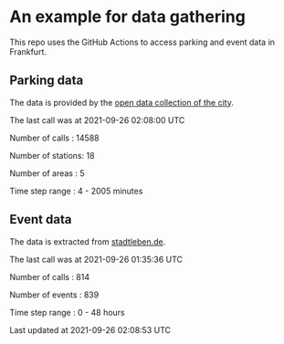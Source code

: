# An example for data gathering

This repo uses the GitHub Actions to access parking and event data in Frankfurt.

## Parking data
The data is provided by the [open data collection of the city](https://www.offenedaten.frankfurt.de/).

The last call was at 2021-09-26 02:08:00 UTC

Number of calls   : 14588

Number of stations:    18

Number of areas   :     5

Time step range   :     4 -  2005 minutes


## Event data
The data is extracted from [stadtleben.de](https://stadtleben.de/frankfurt/).

The last call was at 2021-09-26 01:35:36 UTC

Number of calls   : 814

Number of events  : 839

Time step range   :   0 -  48 hours


Last updated at 2021-09-26 02:08:53 UTC
